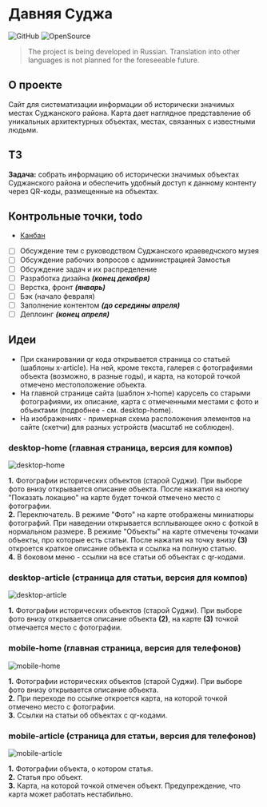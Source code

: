 # Давняя Суджа    
![GitHub](https://img.shields.io/github/license/dan-sazonov/old-sudga) ![OpenSource](https://img.shields.io/badge/Open%20Source-%E2%9D%A4%EF%B8%8F-blue)
> The project is being developed in Russian. Translation into other languages is not planned for the foreseeable future.    
## О проекте
Сайт для систематизации информации об исторически значимых местах Суджанского района. 
Карта дает наглядное представление об уникальных архитектурных объектах, местах, связанных с известными людьми.    
## ТЗ
**Задача:** собрать информацию об исторически значимых объектах Суджанского района и обеспечить удобный доступ к данному 
контенту через QR-коды, размещенные на объектах.    
## Контрольные точки, todo
- [Канбан](https://github.com/dan-sazonov/old-sudga/projects/1)    

- [ ] Обсуждение тем с руководством Суджанского краеведчского музея 
- [ ] Обсуждение рабочих вопросов с администрацией Замостья
- [ ] Обсуждение задач и их распределение
- [ ] Разработка дизайна _**(конец декабря)**_
- [ ] Верстка, фронт _**(январь)**_
- [ ] Бэк (начало февраля)
- [ ] Заполнение контентом _**(до середины апреля)**_
- [ ] Деплоинг _**(конец апреля)**_
## Идеи
* При сканировании qr кода  открывается страница со статьей (шаблоны x-article). На ней, кроме текста,
галерея с фотографиями объекта (возможно, в разные годы), и карта, на которой точкой отмечено местоположение объекта.    
* На главной странице сайта (шаблон x-home) карусель со старыми фотографиями, их описание, карта с отмеченными местами 
с фото и объектами (подробнее - см. desktop-home).
* На изображениях - примерная схема расположения элементов на сайте (скетчи) для разных устройств (масштаб не соблюден).    
### desktop-home (главная страница, версия для компов)
![desktop-home](sketches/desktop-home.png)    
    
**1.** Фотографии исторических объектов (старой Суджи). При выборе фото внизу открывается описание объекта.
После нажатия на кнопку "Показать локацию" на карте будет точкой отмечено место с фотографии.    
**2.** Переключатель. В режиме "Фото" на карте отображены миниатюры фотографий.
При наведении открывается всплывающее окно с фоткой в нормальном размере.
В режиме "Объекты" на карте отмечены точками объекты, про которые есть статьи.
После нажатия на точку внизу **(3)** откроется краткое описание объекта и ссылка на полную статью.    
**4.** В боковом меню - ссылки на все статьи об объектах с qr-кодами.    
### desktop-article (страница для статьи, версия для компов)
![desktop-article](sketches/desktop-article.png)    
    
**1.** Фотографии исторических объектов (старой Суджи). При выборе фото внизу открывается описание объекта **(2)**, 
на карте **(3)** точкой отмечается место с фотографии.    
### mobile-home (главная страница, версия для телефонов)
![mobile-home](sketches/mobile-home.png)    
    
**1.** Фотографии исторических объектов (старой Суджи). При выборе фото внизу открывается описание объекта.    
**2.** При переходе по ссылке откроется карта, на которой точкой отмечено место с фотографии.    
**3.** Ссылки на статьи об объектах с qr-кодами.    
### mobile-article (страница для статьи, версия для телефонов)
![mobile-article](sketches/mobile-article.png)    
    
**1.** Фотографии объекта, о котором статья.    
**2.** Статья про объект.    
**3.** Карта, на которой точкой отмечен объект. Предупреждение, что карта может работать нестабильно.    
